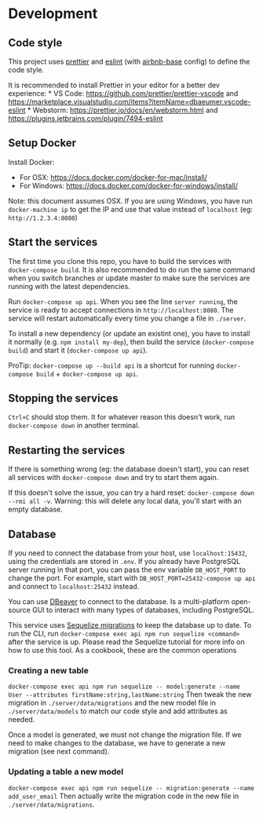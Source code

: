 # Development

## Code style

This project uses [prettier](https://prettier.io/) and [eslint](https://eslint.org/) (with [airbnb-base](https://github.com/airbnb/javascript) config) to define the code style.

It is recommended to install Prettier in your editor for a better dev experience:
    * VS Code: https://github.com/prettier/prettier-vscode and https://marketplace.visualstudio.com/items?itemName=dbaeumer.vscode-eslint
    * Webstorm: https://prettier.io/docs/en/webstorm.html  and https://plugins.jetbrains.com/plugin/7494-eslint

## Setup Docker

Install Docker:
* For OSX: https://docs.docker.com/docker-for-mac/install/
* For Windows: https://docs.docker.com/docker-for-windows/install/

Note: this document assumes OSX. If you are using Windows, you have run `docker-machine ip` to get the IP
and use that value instead of `localhost` (eg: `http://1.2.3.4:8080`)

## Start the services

The first time you clone this repo, you have to build the services with `docker-compose build`. It is also recommended
to do run the same command when you switch branches or update master to make sure the services are running with the
latest dependencies.

Run `docker-compose up api`. When you see the line `server running`, the service is ready to accept connections
in `http://localhost:8080`.  The service will restart automatically every time you change a file in `./server`.

To install a new dependency (or update an existint one), you have to install it normally (e.g. `npm install my-dep`), then
build the service (`docker-compose build`) and start it (`docker-compose up api`).

ProTip: `docker-compose up --build api` is a shortcut for running `docker-compose build` + `docker-compose up api`.

## Stopping the services

`Ctrl+C` should stop them. It for whatever reason this doesn't work, run `docker-compose down` in another terminal.

## Restarting the services

If there is something wrong (eg: the database doesn't start), you can reset all services with `docker-compose down`
and try to start them again.

If this doesn't solve the issue, you can try a hard reset: `docker-compose down --rmi all -v`. Warning: this will
delete any local data, you'll start with an empty database.

## Database

If you need to connect the database from your host, use `localhost:15432`, using the credentials are stored in `.env`.
If you already have PostgreSQL server running in that port, you can pass the env variable `DB_HOST_PORT` to change
the port. For example, start with `DB_HOST_PORT=25432-compose up api` and connect to `localhost:25432` instead.

You can use [DBeaver](https://dbeaver.io/download/) to connect to the database. Is a multi-platform open-source GUI to
interact with many types of databases, including PostgreSQL.

This service uses [Sequelize migrations](http://docs.sequelizejs.com/manual/tutorial/migrations.html) to keep the database
up to date. To run the CLI, run `docker-compose exec api npm run sequelize <command>` after the service is up. Please read
the Sequelize tutorial for more info on how to use this tool. As a cookbook, these are the common operations

### Creating a new table

`docker-compose exec api npm run sequelize -- model:generate --name User --attributes firstName:string,lastName:string`
Then tweak the new migration in `./server/data/migrations` and the new model file in `./server/data/models` to match our
code style and add attributes as needed.

Once a model is generated, we must not change the migration file. If we need to make changes to the database, we have to
generate a new migration (see next command).

### Updating a table a new model

`docker-compose exec api npm run sequelize -- migration:generate --name add_user_email`
Then actually write the migration code in the new file in `./server/data/migrations`.



